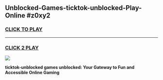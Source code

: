 
## Unblocked-Games-ticktok-unblocked-Play-Online #z0xy2
<h3>
<a href="https://news.freeplayer.one?title=ticktok-unblocked&ref=3">CLICK TO PLAY</a></h3>
<hr>

<h3>
<a href="https://news.freeplayer.one?title=ticktok-unblocked&ref=3">CLICK 2 PLAY</a>
  
</h3>

<a href="https://news.freeplayer.one?title=ticktok-unblocked&ref=3"><img src="https://clearcache.store/games.png"></a>


**ticktok-unblocked games unblocked: Your Gateway to Fun and Accessible Online Gaming**
